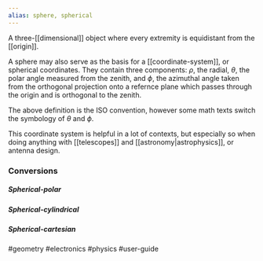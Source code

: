 ```yaml
---
alias: sphere, spherical
---
```

A three-[[dimensional]] object where every extremity is equidistant from the [[origin]].

A sphere may also serve as the basis for a [[coordinate-system]], or spherical coordinates. They contain three components: $\rho$, the radial, $\theta$, the polar angle measured from the zenith, and $\phi$, the azimuthal angle taken from the orthogonal projection onto a refernce plane which passes through the origin and is orthogonal to the zenith.

The above definition is the ISO convention, however some math texts switch the symbology of $\theta$ and $\phi$.

This coordinate system is helpful in a lot of contexts, but especially so when doing anything with [[telescopes]] and [[astronomy|astrophysics]], or antenna design.

### Conversions
##### Spherical-polar
##### Spherical-cylindrical
##### Spherical-cartesian

#geometry #electronics #physics #user-guide 